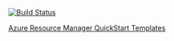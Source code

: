 [![Build Status](https://dev.azure.com/mtkorg/oss-projects/_apis/build/status/MaximTkachenko.orchestration-samples?branchName=master)](https://dev.azure.com/mtkorg/oss-projects/_build/latest?definitionId=8&branchName=master)

[Azure Resource Manager QuickStart Templates](https://github.com/Azure/azure-quickstart-templates)